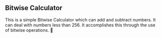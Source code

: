 ## Bitwise Calculator
This is a simple Bitwise Calculator which can add and subtract numbers. It can deal with numbers less than 256. It accomplishes this through the use of bitwise operations. 🦀
